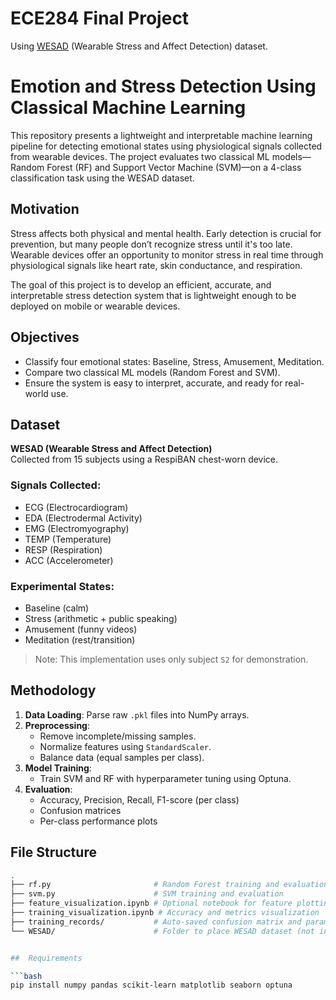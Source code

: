 # ECE284 Final Project

Using [WESAD](https://archive.ics.uci.edu/dataset/465/wesad+wearable+stress+and+affect+detection) (Wearable Stress and Affect Detection) dataset.

# Emotion and Stress Detection Using Classical Machine Learning

This repository presents a lightweight and interpretable machine learning pipeline for detecting emotional states using physiological signals collected from wearable devices. The project evaluates two classical ML models—Random Forest (RF) and Support Vector Machine (SVM)—on a 4-class classification task using the WESAD dataset.

##  Motivation

Stress affects both physical and mental health. Early detection is crucial for prevention, but many people don’t recognize stress until it's too late. Wearable devices offer an opportunity to monitor stress in real time through physiological signals like heart rate, skin conductance, and respiration.

The goal of this project is to develop an efficient, accurate, and interpretable stress detection system that is lightweight enough to be deployed on mobile or wearable devices.

##  Objectives

- Classify four emotional states: Baseline, Stress, Amusement, Meditation.
- Compare two classical ML models (Random Forest and SVM).
- Ensure the system is easy to interpret, accurate, and ready for real-world use.

##  Dataset

**WESAD (Wearable Stress and Affect Detection)**  
Collected from 15 subjects using a RespiBAN chest-worn device.

### Signals Collected:
- ECG (Electrocardiogram)
- EDA (Electrodermal Activity)
- EMG (Electromyography)
- TEMP (Temperature)
- RESP (Respiration)
- ACC (Accelerometer)

### Experimental States:
- Baseline (calm)
- Stress (arithmetic + public speaking)
- Amusement (funny videos)
- Meditation (rest/transition)

> Note: This implementation uses only subject `S2` for demonstration.

##  Methodology

1. **Data Loading**: Parse raw `.pkl` files into NumPy arrays.
2. **Preprocessing**:
   - Remove incomplete/missing samples.
   - Normalize features using `StandardScaler`.
   - Balance data (equal samples per class).
3. **Model Training**:
   - Train SVM and RF with hyperparameter tuning using Optuna.
4. **Evaluation**:
   - Accuracy, Precision, Recall, F1-score (per class)
   - Confusion matrices
   - Per-class performance plots

##  File Structure

```bash
.
├── rf.py                       # Random Forest training and evaluation
├── svm.py                      # SVM training and evaluation
├── feature_visualization.ipynb # Optional notebook for feature plotting
├── training_visualization.ipynb # Accuracy and metrics visualization
├── training_records/           # Auto-saved confusion matrix and params (generated after training)
└── WESAD/                      # Folder to place WESAD dataset (not included here)


##  Requirements

```bash
pip install numpy pandas scikit-learn matplotlib seaborn optuna


